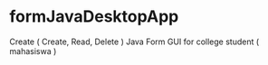 # formJavaDesktopApp
Create ( Create, Read, Delete ) Java Form GUI for college student ( mahasiswa )
